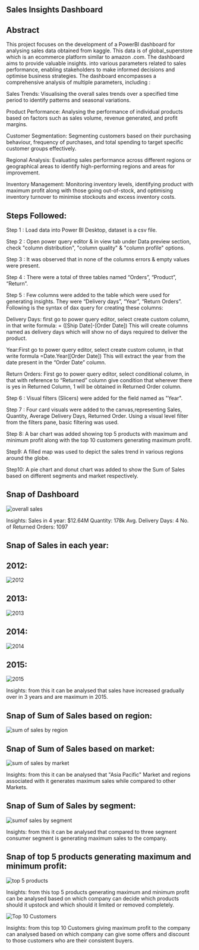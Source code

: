 ## Sales Insights Dashboard

## Abstract 
This project focuses on the development of a PowerBI dashboard for analysing sales data obtained from kaggle. This data is of global_superstore which is an ecommerce platform similar to amazon .com. The dashboard aims to provide valuable insights. into various parameters related to sales performance, enabling stakeholders to make informed decisions and optimise business strategies.
The dashboard encompasses a comprehensive analysis of multiple parameters, including :

Sales Trends: Visualising the overall sales trends over a specified time period to identify patterns and seasonal variations.

Product Performance: Analysing the performance of individual products based on factors such as sales volume, revenue generated, and profit margins.

Customer Segmentation: Segmenting customers based on their purchasing behaviour, frequency of purchases, and total spending to target specific customer groups effectively.

Regional Analysis: Evaluating sales performance across different regions or geographical areas to identify high-performing regions and areas for improvement.

Inventory Management: Monitoring inventory levels, identifying product with maximum profit along with those going out-of-stock, and optimising inventory turnover to minimise stockouts and excess inventory costs.


## Steps Followed:

Step 1 : Load data into Power BI Desktop, dataset is a csv file.

Step 2 : Open power query editor & in view tab under Data preview section, check "column distribution", "column quality" & "column profile" options.

Step 3 : It was observed that in none of the columns errors & empty values were present.

Step 4 : There were a total of three tables named “Orders”, “Product”, “Return”.

Step 5 : Few columns were added to the table which were used for generating insights. They were “Delivery days”, “Year”, “Return Orders”. Following is the syntax of dax query for creating these columns:

Delivery Days: first go to power query editor, select create custom column, in that write formula:
= ([Ship Date]-[Order Date])
This will create columns named as delivery days which will show no of days required to deliver the product.

Year:First go to power query editor, select create custom column, in that write formula 
=Date.Year([Order Date])
This will extract the year from the date present in the “Order Date” column.

Return Orders: First go to power query editor, select conditional column, in that with reference to “Returned” column give condition that wherever there is yes in Returned Column, 1  will be obtained in Returned Order column.

Step 6 :  Visual filters (Slicers) were added for the field named  as "Year".

Step 7 : Four card visuals were added to the canvas,representing Sales, Quantity, Average Delivery Days, Returned Order.
Using a visual level filter from the filters pane, basic filtering was used.

Step 8: A bar chart was added showing top 5 products with maximum and minimum profit along with the top 10 customers generating maximum profit.

Step9: A filled map was used to depict the sales trend in various regions around the globe.

Step10: A pie chart and donut chart was added to show the Sum of Sales based on different segments and market respectively. 

## Snap of Dashboard
![overall sales](https://github.com/Sanikaj03/Sales-Data-Analysis-Dashboard/assets/125180335/3e8a0030-cbe8-48d8-b841-b3c58f14b13c)

Insights:
Sales in 4 year: $12.64M
Quantity: 178k
Avg. Delivery Days: 4
No. of Returned Orders: 1097

## Snap of Sales in each year:

## 2012:
![2012](https://github.com/Sanikaj03/Sales-Data-Analysis-Dashboard/assets/125180335/be75c850-9ee1-4ed2-aa02-e88be490e5f5)

## 2013:
![2013](https://github.com/Sanikaj03/Sales-Data-Analysis-Dashboard/assets/125180335/d9bc70c2-de9a-40e3-bdb0-022e414be9fd)

## 2014:
![2014](https://github.com/Sanikaj03/Sales-Data-Analysis-Dashboard/assets/125180335/0a27c31a-9195-4631-8159-fb028fddaff6)

## 2015:
![2015](https://github.com/Sanikaj03/Sales-Data-Analysis-Dashboard/assets/125180335/5701ae72-c8cd-4190-b8af-8c772dd0bc1c)

Insights:
from this it can be analysed that sales have increased gradually over in 3 years and are maximum in 2015.

## Snap of Sum of Sales based on region:
![sum of sales by region](https://github.com/Sanikaj03/Sales-Data-Analysis-Dashboard/assets/125180335/f31a9795-b5e2-4e84-88f2-4144be2213c1)

## Snap of Sum of Sales based on market:
![sum of sales by market](https://github.com/Sanikaj03/Sales-Data-Analysis-Dashboard/assets/125180335/93d38a6d-247b-44fe-8741-9878bad704f6)

Insights:
from this it can be analysed that "Asia Pacific" Market and regions associated with it generates maximum sales while compared to other Markets.

## Snap of Sum of Sales by segment:
![sumof sales by segment](https://github.com/Sanikaj03/Sales-Data-Analysis-Dashboard/assets/125180335/9d29d9f1-891e-422b-8848-29a030aa6a19)

Insights:
from this it can be analysed that compared to three segment consumer segment is generating maximum sales to the company.

## Snap of top 5 products generating maximum and minimum profit:
![top 5 products ](https://github.com/Sanikaj03/Sales-Data-Analysis-Dashboard/assets/125180335/863ac70c-44ef-439b-8b90-055f84386b2a)


Insights:
from this top 5 products generating maximum and minimum profit can be analysed based on which company can decide which products should it upstock and which should it limited or removed completely.


![Top 10 Customers](https://github.com/Sanikaj03/Sales-Data-Analysis-Dashboard/assets/125180335/cad23585-fb61-4f50-b32b-0eb2d044bab1)


Insights:
from this top 10 Customers giving  maximum profit to the company can analysed based on which company can give some offers and discount to those customers who are their consistent buyers.
